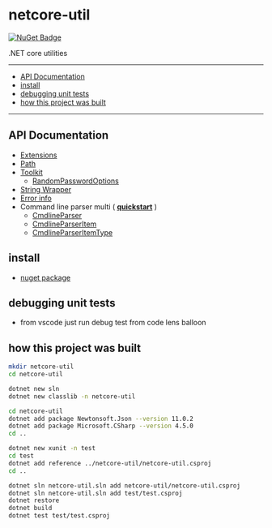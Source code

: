# netcore-util

[![NuGet Badge](https://buildstats.info/nuget/netcore-util)](https://www.nuget.org/packages/netcore-util/)

.NET core utilities

<hr/>

- [API Documentation](#api-documentation)
- [install](#install)
- [debugging unit tests](#debugging-unit-tests)
- [how this project was built](#how-this-project-was-built)

<hr/>

## API Documentation

- [Extensions](doc/api/UtilExt.md)
- [Path](doc/api/Util/Path.md)
- [Toolkit](doc/api/Util/Toolkit.md)
    - [RandomPasswordOptions](doc/api/Util/RandomPasswordOptions.md)
- [String Wrapper](doc/api/StringWrapper.md)
- [Error info](doc/api/ErrorInfo.md)
- Command line parser multi ( [**quickstart**](cmdline-parser.md) )
    - [CmdlineParser](doc/api/CmdlineParser.md)
    - [CmdlineParserItem](doc/api/CmdlineParseItem.md)
    - [CmdlineParserItemType](doc/api/CmdlineParseItemType.md)

## install

- [nuget package](https://www.nuget.org/packages/netcore-util/)

## debugging unit tests

- from vscode just run debug test from code lens balloon

## how this project was built

```sh
mkdir netcore-util
cd netcore-util

dotnet new sln
dotnet new classlib -n netcore-util

cd netcore-util
dotnet add package Newtonsoft.Json --version 11.0.2
dotnet add package Microsoft.CSharp --version 4.5.0
cd ..

dotnet new xunit -n test
cd test
dotnet add reference ../netcore-util/netcore-util.csproj
cd ..

dotnet sln netcore-util.sln add netcore-util/netcore-util.csproj
dotnet sln netcore-util.sln add test/test.csproj 
dotnet restore
dotnet build
dotnet test test/test.csproj
```
